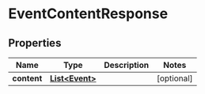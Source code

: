 

# EventContentResponse


## Properties

| Name | Type | Description | Notes |
|------------ | ------------- | ------------- | -------------|
|**content** | [**List&lt;Event&gt;**](Event.md) |  |  [optional] |



